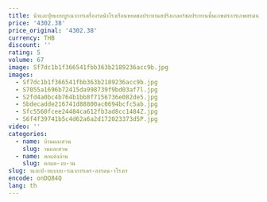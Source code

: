 ```yaml
---
title: น้ําและปุ๋ยแบบบูรณาการเครื่องรดน้ําโรงเรือนหยดชลประทานสปริงเกลอร์ชลประทานพื้นเกษตรการเกษตรมาตรฐานสูง
price: '4302.38'
price_original: '4302.38'
currency: THB
discount: ''
rating: 5
volume: 67
image: Sf7dc1b1f366541fbb363b2189236acc9b.jpg
images:
  - Sf7dc1b1f366541fbb363b2189236acc9b.jpg
  - S7055a1696b72415da998739f9bd03af7l.jpg
  - S2fd4a0bc4b764b1bb8f7156736e082de5.jpg
  - Sbdecadde216741d88800ac0694bcfc5ab.jpg
  - Sfc5560fcee24484ca612fb3ad8cc1484Z.jpg
  - S6f4f39741b5c4d62a6a2d172023373d5P.jpg
video: ''
categories:
  - name: บ้านและสวน
    slug: านและสวน
  - name: ตกแต่งบ้าน
    slug: ตกแต-งบ-าน
slug: าและป-ยแบบบ-รณาการเคร-องรดน-าโรงเร
encode: onDQ84Q
lang: th
---
```

  